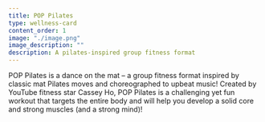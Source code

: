 ```yaml
---
title: POP Pilates
type: wellness-card
content_order: 1
image: "./image.png"
image_description: ""
description: A pilates-inspired group fitness format
---
```

POP Pilates is a dance on the mat – a group fitness format inspired by classic mat Pilates moves and choreographed to upbeat music! Created by YouTube fitness star Cassey Ho, POP Pilates is a challenging yet fun workout that targets the entire body and will help you develop a solid core and strong muscles (and a strong mind)!